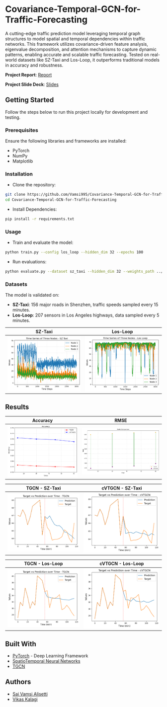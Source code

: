 # Covariance-Temporal-GCN-for-Traffic-Forecasting

A cutting-edge traffic prediction model leveraging temporal graph structures to model spatial and temporal dependencies within traffic networks. This framework utilizes covariance-driven feature analysis, eigenvalue decomposition, and attention mechanisms to capture dynamic patterns, enabling accurate and scalable traffic forecasting. Tested on real-world datasets like SZ-Taxi and Los-Loop, it outperforms traditional models in accuracy and robustness. 

**Project Report**: [Report](/Project%20Report.pdf)

**Project Slide Deck**: [Slides](https://docs.google.com/presentation/d/1Xiw7c_LlMP7tDnOEiedzYKLrP7Bj9h6jRilL-eaNb5k/edit?usp=sharing)


## Getting Started
Follow the steps below to run this project locally for development and testing.

### Prerequisites
Ensure the following libraries and frameworks are installed:

- PyTorch
- NumPy
- Matplotlib


### Installation
- Clone the repository:

```bash
git clone https://github.com/Vamsi995/Covariance-Temporal-GCN-for-Traffic-Forecasting.git
cd Covariance-Temporal-GCN-for-Traffic-Forecasting
```

- Install Dependencies:
```bash
pip install -r requirements.txt
```

### Usage

- Train and evaluate the model:

```bash
python train.py --config los_loop --hidden_dim 32 --epochs 100
```

- Run evaluations:

```bash
python evaluate.py --dataset sz_taxi --hidden_dim 32 --weights_path ../cvtgcn.pkl
```

### Datasets
The model is validated on:

- **SZ-Taxi**: 156 major roads in Shenzhen, traffic speeds sampled every 15 minutes.
- **Los-Loop**: 207 sensors in Los Angeles highways, data sampled every 5 minutes.

SZ-Taxi                    | Los-Loop 
:-------------------------:|:-------------------------:
![](images/time_series_sz_taxi.png) | ![](images/time_series_los_loop.png)



## Results

Accuracy                   | RMSE 
:-------------------------:|:-------------------------:
![](images/Accuracy.png)  |  ![](images/RMSE.png)


TGCN - SZ-Taxi             | cVTGCN - SZ-Taxi
:-------------------------:|:-------------------------:
![](images/lostgcn.png)  |  ![](images/loscVtgcn.png)

TGCN - Los-Loop            | cVTGCN - Los-Loop
:-------------------------:|:-------------------------:
![](images/tgcn.png)  |  ![](images/cvtgcn.png)



## Built With

* [PyTorch](https://pytorch.org/) - Deep Learning Framework
* [SpatioTemporal Neural Networks](https://github.com/andrea-cavallo-98/STVNN)
* [TGCN](https://github.com/lehaifeng/T-GCN/tree/master)


## Authors
- [Sai Vamsi Alisetti](https://github.com/Vamsi995)
- [Vikas Kalagi](https://github.com/vikaskalagi)
